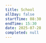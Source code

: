 ```yaml
---
title: School
allDay: false
startTime: 08:30
endTime: 15:30
date: 2025-07-28
completed: null
---
```

